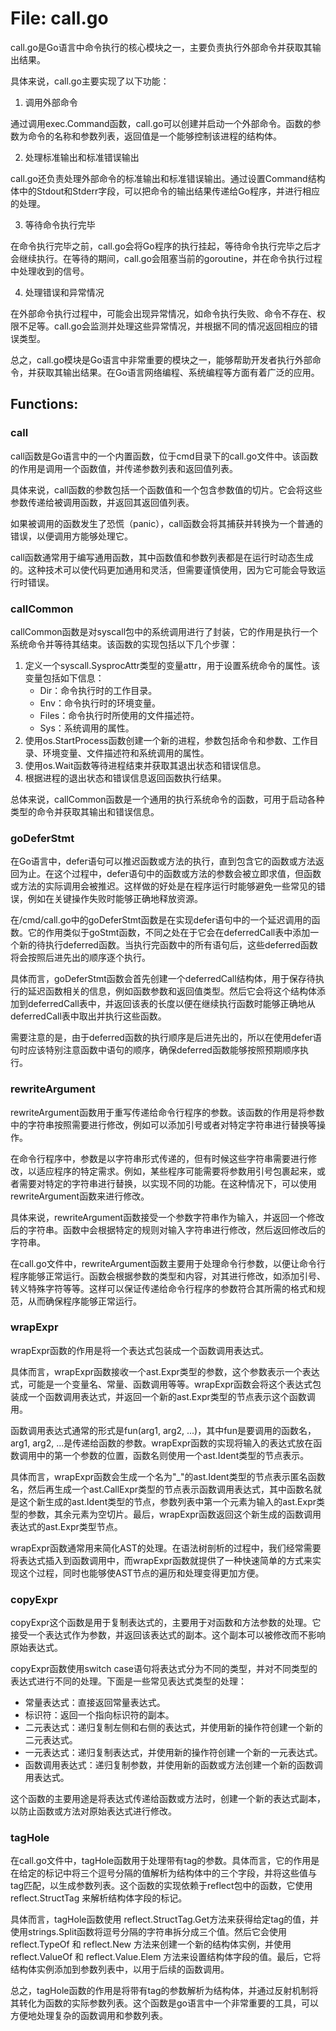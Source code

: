 # File: call.go

call.go是Go语言中命令执行的核心模块之一，主要负责执行外部命令并获取其输出结果。

具体来说，call.go主要实现了以下功能：

1. 调用外部命令

通过调用exec.Command函数，call.go可以创建并启动一个外部命令。函数的参数为命令的名称和参数列表，返回值是一个能够控制该进程的结构体。

2. 处理标准输出和标准错误输出

call.go还负责处理外部命令的标准输出和标准错误输出。通过设置Command结构体中的Stdout和Stderr字段，可以把命令的输出结果传递给Go程序，并进行相应的处理。

3. 等待命令执行完毕

在命令执行完毕之前，call.go会将Go程序的执行挂起，等待命令执行完毕之后才会继续执行。在等待的期间，call.go会阻塞当前的goroutine，并在命令执行过程中处理收到的信号。

4. 处理错误和异常情况

在外部命令执行过程中，可能会出现异常情况，如命令执行失败、命令不存在、权限不足等。call.go会监测并处理这些异常情况，并根据不同的情况返回相应的错误类型。

总之，call.go模块是Go语言中非常重要的模块之一，能够帮助开发者执行外部命令，并获取其输出结果。在Go语言网络编程、系统编程等方面有着广泛的应用。

## Functions:

### call

call函数是Go语言中的一个内置函数，位于cmd目录下的call.go文件中。该函数的作用是调用一个函数值，并传递参数列表和返回值列表。

具体来说，call函数的参数包括一个函数值和一个包含参数值的切片。它会将这些参数传递给被调用函数，并返回其返回值列表。

如果被调用的函数发生了恐慌（panic），call函数会将其捕获并转换为一个普通的错误，以便调用方能够处理它。

call函数通常用于编写通用函数，其中函数值和参数列表都是在运行时动态生成的。这种技术可以使代码更加通用和灵活，但需要谨慎使用，因为它可能会导致运行时错误。



### callCommon

callCommon函数是对syscall包中的系统调用进行了封装，它的作用是执行一个系统命令并等待其结束。该函数的实现包括以下几个步骤：

1. 定义一个syscall.SysprocAttr类型的变量attr，用于设置系统命令的属性。该变量包括如下信息：
   - Dir：命令执行时的工作目录。
   - Env：命令执行时的环境变量。
   - Files：命令执行时所使用的文件描述符。
   - Sys：系统调用的属性。
2. 使用os.StartProcess函数创建一个新的进程，参数包括命令和参数、工作目录、环境变量、文件描述符和系统调用的属性。
3. 使用os.Wait函数等待进程结束并获取其退出状态和错误信息。
4. 根据进程的退出状态和错误信息返回函数执行结果。

总体来说，callCommon函数是一个通用的执行系统命令的函数，可用于启动各种类型的命令并获取其输出和错误信息。



### goDeferStmt

在Go语言中，defer语句可以推迟函数或方法的执行，直到包含它的函数或方法返回为止。在这个过程中，defer语句中的函数或方法的参数会被立即求值，但函数或方法的实际调用会被推迟。这样做的好处是在程序运行时能够避免一些常见的错误，例如在关键操作失败时能够正确地释放资源。

在/cmd/call.go中的goDeferStmt函数是在实现defer语句中的一个延迟调用的函数。它的作用类似于goStmt函数，不同之处在于它会在deferredCall表中添加一个新的待执行deferred函数。当执行完函数中的所有语句后，这些deferred函数将会按照后进先出的顺序逐个执行。

具体而言，goDeferStmt函数会首先创建一个deferredCall结构体，用于保存待执行的延迟函数相关的信息，例如函数参数和返回值类型。然后它会将这个结构体添加到deferredCall表中，并返回该表的长度以便在继续执行函数时能够正确地从deferredCall表中取出并执行这些函数。

需要注意的是，由于deferred函数的执行顺序是后进先出的，所以在使用defer语句时应该特别注意函数中语句的顺序，确保deferred函数能够按照预期顺序执行。



### rewriteArgument

rewriteArgument函数用于重写传递给命令行程序的参数。该函数的作用是将参数中的字符串按照需要进行修改，例如可以添加引号或者对特定字符串进行替换等操作。

在命令行程序中，参数是以字符串形式传递的，但有时候这些字符串需要进行修改，以适应程序的特定需求。例如，某些程序可能需要将参数用引号包裹起来，或者需要对特定的字符串进行替换，以实现不同的功能。在这种情况下，可以使用rewriteArgument函数来进行修改。

具体来说，rewriteArgument函数接受一个参数字符串作为输入，并返回一个修改后的字符串。函数中会根据特定的规则对输入字符串进行修改，然后返回修改后的字符串。

在call.go文件中，rewriteArgument函数主要用于处理命令行参数，以便让命令行程序能够正常运行。函数会根据参数的类型和内容，对其进行修改，如添加引号、转义特殊字符等等。这样可以保证传递给命令行程序的参数符合其所需的格式和规范，从而确保程序能够正常运行。



### wrapExpr

wrapExpr函数的作用是将一个表达式包装成一个函数调用表达式。

具体而言，wrapExpr函数接收一个ast.Expr类型的参数，这个参数表示一个表达式，可能是一个变量名、常量、函数调用等等。wrapExpr函数会将这个表达式包装成一个函数调用表达式，并返回一个新的ast.Expr类型的节点表示这个函数调用。

函数调用表达式通常的形式是fun(arg1, arg2, ...)，其中fun是要调用的函数名，arg1, arg2, ...是传递给函数的参数。wrapExpr函数的实现将输入的表达式放在函数调用中的第一个参数的位置，函数名则使用一个ast.Ident类型的节点表示。

具体而言，wrapExpr函数会生成一个名为"_"的ast.Ident类型的节点表示匿名函数名，然后再生成一个ast.CallExpr类型的节点表示函数调用表达式，其中函数名就是这个新生成的ast.Ident类型的节点，参数列表中第一个元素为输入的ast.Expr类型的参数，其余元素为空切片。最后，wrapExpr函数返回这个新生成的函数调用表达式的ast.Expr类型节点。

wrapExpr函数通常用来简化AST的处理。在语法树剖析的过程中，我们经常需要将表达式插入到函数调用中，而wrapExpr函数就提供了一种快速简单的方式来实现这个过程，同时也能够使AST节点的遍历和处理变得更加方便。



### copyExpr

copyExpr这个函数是用于复制表达式的，主要用于对函数和方法参数的处理。它接受一个表达式作为参数，并返回该表达式的副本。这个副本可以被修改而不影响原始表达式。

copyExpr函数使用switch case语句将表达式分为不同的类型，并对不同类型的表达式进行不同的处理。下面是一些常见表达式类型的处理：

- 常量表达式：直接返回常量表达式。
- 标识符：返回一个指向标识符的副本。
- 二元表达式：递归复制左侧和右侧的表达式，并使用新的操作符创建一个新的二元表达式。
- 一元表达式：递归复制表达式，并使用新的操作符创建一个新的一元表达式。
- 函数调用表达式：递归复制参数，并使用新的函数或方法创建一个新的函数调用表达式。

这个函数的主要用途是将表达式传递给函数或方法时，创建一个新的表达式副本，以防止函数或方法对原始表达式进行修改。



### tagHole

在call.go文件中，tagHole函数用于处理带有tag的参数。具体而言，它的作用是在给定的标记中将三个逗号分隔的值解析为结构体中的三个字段，并将这些值与tag匹配，以生成参数列表。这个函数的实现依赖于reflect包中的函数，它使用 reflect.StructTag 来解析结构体字段的标记。

具体而言，tagHole函数使用 reflect.StructTag.Get方法来获得给定tag的值，并使用strings.Split函数将逗号分隔的字符串拆分成三个值。然后它会使用 reflect.TypeOf 和 reflect.New 方法来创建一个新的结构体实例，并使用 reflect.ValueOf 和 reflect.Value.Elem 方法来设置结构体字段的值。最后，它将结构体实例添加到参数列表中，以用于后续的函数调用。

总之，tagHole函数的作用是将带有tag的参数解析为结构体，并通过反射机制将其转化为函数的实际参数列表。这个函数是go语言中一个非常重要的工具，可以方便地处理复杂的函数调用和参数列表。



